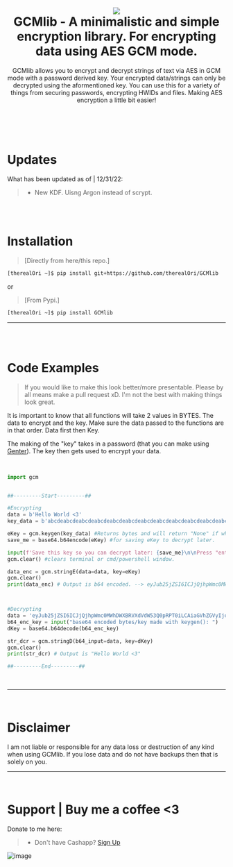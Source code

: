 <h1 align="center">
	<img src="https://user-images.githubusercontent.com/45724082/207946199-691bd4b7-d3f1-4187-8e54-32c6ce23503d.png">
  <br>
    GCMlib - A minimalistic and simple encryption library. For encrypting data using AES GCM mode. 
</h1>
<p align="center">
    GCMlib allows you to encrypt and decrypt strings of text via AES in GCM mode with a password derived key. Your encrypted data/strings can only be decrypted using the aformentioned key. You can use this for a variety of things from securing passwords, encrypting HWIDs and files. Making AES encryption a little bit easier!
</p>

<h1></h1>

<br />
<br />

# Updates
What has been updated as of | 12/31/22:

> - New KDF. Uisng Argon instead of scrypt.

<br />
<br />

# Installation
 > [Directly from here/this repo.]
```bash
[therealOri ~]$ pip install git+https://github.com/therealOri/GCMlib
```

or

> [From Pypi.]
```bash
[therealOri ~]$ pip install GCMlib
```
__ __

<br />
<br />

# Code Examples
> If you would like to make this look better/more presentable. Please by all means make a pull request xD. I'm not the best with making things look great.

It is important to know that all functions will take 2 values in BYTES. The data to encrypt and the key. Make sure the data passed to the functions are in that order. Data first then Key.

The making of the "key" takes in a password (that you can make using [Genter](https://github.com/therealOri/Genter)). The key then gets used to encrypt your data.

<br />

```python
import gcm


##---------Start---------##

#Encrypting
data = b'Hello World <3'
key_data = b'abcdeabcdeabcdeabcdeabcdeabcdeabcdeabcdeabcdeabcdeabcdeabcdeabcdeabcdeabcdeabcdeabcdeabcdeabcdeabcde'

eKey = gcm.keygen(key_data) #Returns bytes and will return "None" if what's provided is less than 100 characters.
save_me = base64.b64encode(eKey) #for saving eKey to decrypt later.

input(f'Save this key so you can decrypt later: {save_me}\n\nPress "enter" to contine...')
gcm.clear() #clears terminal or cmd/powershell window.

data_enc = gcm.stringE(data=data, key=eKey)
gcm.clear()
print(data_enc) # Output is b64 encoded. --> eyJub25jZSI6ICJjQjhpWmc0MWhDWXBRVXdVdW53Q0pRPT0iLCAiaGVhZGVyIjogIlJXNWpjbmx3ZEdWa0lIVnphVzVuSUVkRFRXeHBZaTRnUkU4Z1RrOVVJRlJCVFZCRlVpQlhTVlJJTGlBZ2ZDQWdUV0ZrWlNCaWVTQjBhR1Z5WldGc1QzSnBJQ0I4SUNCaUoxeDRNVE5jZUdKaFhIaGpaVng0TVdWY2VHRTRYSGhsT1VOY2VHRmxKdz09IiwgImNpcGhlcnRleHQiOiAiZ2FDSjY4N2FGVjNMMEIyb01Ecz0iLCAidGFnIjogIkJBUjlmVzkzaWFESnUwckpSU2o3VEE9PSJ9



#Decrypting
data = 'eyJub25jZSI6ICJjQjhpWmc0MWhDWXBRVXdVdW53Q0pRPT0iLCAiaGVhZGVyIjogIlJXNWpjbmx3ZEdWa0lIVnphVzVuSUVkRFRXeHBZaTRnUkU4Z1RrOVVJRlJCVFZCRlVpQlhTVlJJTGlBZ2ZDQWdUV0ZrWlNCaWVTQjBhR1Z5WldGc1QzSnBJQ0I4SUNCaUoxeDRNVE5jZUdKaFhIaGpaVng0TVdWY2VHRTRYSGhsT1VOY2VHRmxKdz09IiwgImNpcGhlcnRleHQiOiAiZ2FDSjY4N2FGVjNMMEIyb01Ecz0iLCAidGFnIjogIkJBUjlmVzkzaWFESnUwckpSU2o3VEE9PSJ9'
b64_enc_key = input("base64 encoded bytes/key made with keygen(): ")
dKey = base64.b64decode(b64_enc_key)

str_dcr = gcm.stringD(b64_input=data, key=dKey)
gcm.clear()
print(str_dcr) # Output is "Hello World <3"

##---------End---------##
```

<br />

__ __

<br />

# Disclaimer
I am not liable or responsible for any data loss or destruction of any kind when using GCMlib. If you lose data and do not have backups then that is solely on you.
__ __



<br />

# Support  |  Buy me a coffee <3
Donate to me here:
> - Don't have Cashapp? [Sign Up](https://cash.app/app/TKWGCRT)

![image](https://user-images.githubusercontent.com/45724082/158000721-33c00c3e-68bb-4ee3-a2ae-aefa549cfb33.png)

